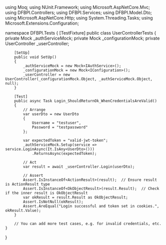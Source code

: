 using Moq;
using NUnit.Framework;
using Microsoft.AspNetCore.Mvc;
using DFBPI.Controllers;
using DFBPI.Services;
using DFBPI.Model.Dto;
using Microsoft.AspNetCore.Http;
using System.Threading.Tasks;
using Microsoft.Extensions.Configuration;

namespace DFBPI.Tests
{
    [TestFixture]
    public class UserControllerTests
    {
        private Mock<IAuthService> _authServiceMock;
        private Mock<IConfiguration> _configurationMock;
        private UserController _userController;

        [SetUp]
        public void SetUp()
        {
            _authServiceMock = new Mock<IAuthService>();
            _configurationMock = new Mock<IConfiguration>();
            _userController = new UserController(_configurationMock.Object, _authServiceMock.Object, null);
        }

        [Test]
        public async Task Login_ShouldReturnOk_WhenCredentialsAreValid()
        {
            // Arrange
            var userDto = new UserDto
            {
                Username = "testuser",
                Password = "testpassword"
            };

            var expectedToken = "valid-jwt-token";
            _authServiceMock.Setup(service => service.LoginAsync(It.IsAny<UserDto>()))
                .ReturnsAsync(expectedToken);

            // Act
            var result = await _userController.Login(userDto);

            // Assert
            Assert.IsInstanceOf<ActionResult>(result);  // Ensure result is ActionResult type
            Assert.IsInstanceOf<OkObjectResult>(result.Result);  // Check if the inner result is OkObjectResult
            var okResult = result.Result as OkObjectResult;
            Assert.IsNotNull(okResult);
            Assert.AreEqual("Login successful and token set in cookies.", okResult.Value);
        }

        // You can add more test cases, e.g. for invalid credentials, etc.
    }
}
